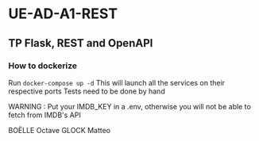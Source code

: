 # UE-AD-A1-REST

## TP Flask, REST and OpenAPI

### How to dockerize

Run ```docker-compose up -d```
This will launch all the services on their respective ports
Tests need to be done by hand

WARNING : Put your IMDB_KEY in a .env, otherwise you will not be able to fetch from IMDB's API

BOËLLE Octave
GLOCK Matteo
